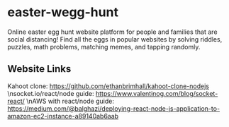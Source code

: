 # easter-wegg-hunt
Online easter egg hunt website platform for people and families that are social distancing! Find all the eggs in popular websites by solving riddles, puzzles, math problems, matching memes, and tapping randomly.

## Website Links
Kahoot clone: https://github.com/ethanbrimhall/kahoot-clone-nodejs
\nsocket.io/react/node guide: https://www.valentinog.com/blog/socket-react/
\nAWS with react/node guide: https://medium.com/@balghazi/deploying-react-node-js-application-to-amazon-ec2-instance-a89140ab6aab
